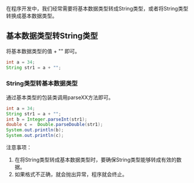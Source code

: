 在程序开发中，我们经常需要将基本数据类型转成String类型，或者将String类型转换成基本数据类型。

## 基本数据类型转String类型

将基本数据类型的值 + "" 即可。

```java
int a = 34;
String str1 = a + "";
```

### String类型转基本数据类型

通过基本类型的包装类调用parseXX方法即可。

```java
int a = 34;
String str1 = a + "";
int b = Integer.parseInt(str1);
double c =  Double.parseDouble(str1);
System.out.println(b);
System.out.println(c);
```



注意事项：

1. 在将String类型转成基本数据类型时，要确保String类型能够转成有效的数据。
2. 如果格式不正确，就会抛出异常，程序就会终止。